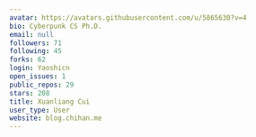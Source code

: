 ```yaml
---
avatar: https://avatars.githubusercontent.com/u/5865630?v=4
bio: Cyberpunk CS Ph.D.
email: null
followers: 71
following: 45
forks: 62
login: Yaoshicn
open_issues: 1
public_repos: 29
stars: 208
title: Xuanliang Cui
user_type: User
website: blog.chihan.me
---
```

